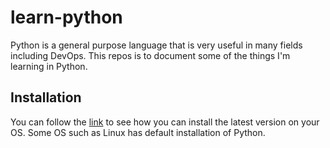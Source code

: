 # learn-python
Python is a general purpose language that is very useful in many fields including DevOps. 
This repos is to document some of the things I'm learning in Python. 

## Installation 
You can follow the [link](https://www.python.org/downloads/) to see how you can install the latest version on your OS.
Some OS such as Linux has default installation of Python.